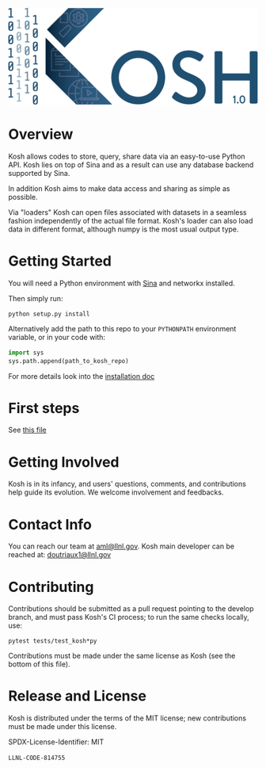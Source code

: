 ![Kosh Logo](share/icons/png/Kosh_Logo_Blue.png)
# Overview
Kosh allows codes to store, query, share data via an easy-to-use Python API. Kosh lies on top of Sina and as a result can use any database backend supported by Sina.

In addition Kosh aims to make data access and sharing as simple as possible.

Via "loaders" Kosh can open files associated with datasets in a seamless fashion independently of the actual file format. Kosh's loader can also load data in different format, although numpy is the most usual output type. 



# Getting Started

You will need a Python environment with [Sina](https://github.com/LLNL/Siba) and networkx installed. 

Then simply run:

```
python setup.py install
```

Alternatively  add the path to this repo to your `PYTHONPATH` environment variable, or in your code with:

```python
import sys
sys.path.append(path_to_kosh_repo)
```

For more details look into the [installation doc](INSTALL.md)

# First steps

See [this file](docs/source/users/index.md)

# Getting Involved
Kosh is in its infancy, and users' questions, comments, and contributions help guide its evolution. We welcome involvement and feedbacks.

# Contact Info
You can reach our team at aml@llnl.gov.
Kosh main developer can be reached at: doutriaux1@llnl.gov

# Contributing
Contributions should be submitted as a pull request pointing to the develop branch, and must pass Kosh's CI process; to run the same checks locally, use:
```
pytest tests/test_kosh*py
```

Contributions must be made under the same license as Kosh (see the bottom of this file).

# Release and License
Kosh is distributed under the terms of the MIT license; new contributions must be made under this license.

SPDX-License-Identifier: MIT

``LLNL-CODE-814755``
